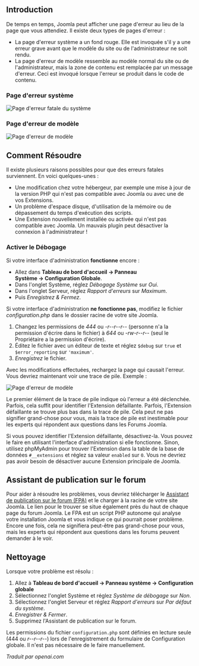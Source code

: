 <!-- Filename: J4.x:FatalError / Display title: ErreurFatale -->

## Introduction

De temps en temps, Joomla peut afficher une page d'erreur au lieu de la page que vous attendiez. Il existe deux types de pages d'erreur :

- La page d'erreur système a un fond rouge. Elle est invoquée s'il y a une erreur grave avant que le modèle du site ou de l'administrateur ne soit rendu.
- La page d'erreur de modèle ressemble au modèle normal du site ou de l'administrateur, mais la zone de contenu est remplacée par un message d'erreur. Ceci est invoqué lorsque l'erreur se produit dans le code de contenu.

### Page d'erreur système

![Page d'erreur fatale du système](../../../en/images/problems/fatal-error.png)

### Page d'erreur de modèle

![Page d'erreur de modèle](../../../en/images/problems/template-error.png)

## Comment Résoudre

Il existe plusieurs raisons possibles pour que des erreurs fatales surviennent. En voici quelques-unes :

- Une modification chez votre hébergeur, par exemple une mise à jour de la version PHP qui n'est pas compatible avec Joomla ou avec une de vos Extensions.
- Un problème d'espace disque, d'utilisation de la mémoire ou de dépassement du temps d'exécution des scripts.
- Une Extension nouvellement installée ou activée qui n'est pas compatible avec Joomla. Un mauvais plugin peut désactiver la connexion à l'administrateur !

### Activer le Débogage

Si votre interface d'administration **fonctionne** encore :
- Allez dans **Tableau de bord d'accueil → Panneau Système → Configuration Globale**. 
- Dans l'onglet Système, réglez *Débogage Système* sur *Oui*.
- Dans l'onglet Serveur, réglez *Rapport d'erreurs* sur *Maximum*. 
- Puis *Enregistrez & Fermez*.

Si votre interface d'administration **ne fonctionne pas**, modifiez le fichier *configuration.php* dans le dossier racine de votre site Joomla.

1. Changez les permissions de *444* ou *-r--r--r--* (personne n'a la permission d'écrire dans le fichier) à *644* ou *-rw-r--r--* (seul le Propriétaire a la permission d'écrire).
2. Éditez le fichier avec un éditeur de texte et réglez `$debug` sur `true` et `$error_reporting` sur `'maximum'`.
3. *Enregistrez* le fichier.

Avec les modifications effectuées, rechargez la page qui causait l'erreur. Vous devriez maintenant voir une trace de pile. Exemple :

![Page d'erreur de modèle](../../../en/images/problems/template-error-stack-trace.png)

Le premier élément de la trace de pile indique où l'erreur a été déclenchée. Parfois, cela suffit pour identifier l'Extension défaillante. Parfois, l'Extension défaillante se trouve plus bas dans la trace de pile. Cela peut ne pas signifier grand-chose pour vous, mais la trace de pile est inestimable pour les experts qui répondent aux questions dans les Forums Joomla.

Si vous pouvez identifier l'Extension défaillante, désactivez-la. Vous pouvez le faire en utilisant l'interface d'administration si elle fonctionne. Sinon, utilisez phpMyAdmin pour trouver l'Extension dans la table de la base de données `#__extensions` et réglez sa valeur `enabled` sur `0`. Vous ne devriez pas avoir besoin de désactiver aucune Extension principale de Joomla.

## Assistant de publication sur le forum

Pour aider à résoudre les problèmes, vous devriez télécharger le [Assistant de publication sur le forum (FPA)](https://forumpostassistant.github.io/docs/) et le charger à la racine de votre site Joomla. Le lien pour le trouver se situe également près du haut de chaque page du forum Joomla. Le FPA est un script PHP autonome qui analyse votre installation Joomla et vous indique ce qui pourrait poser problème. Encore une fois, cela ne signifiera peut-être pas grand-chose pour vous, mais les experts qui répondent aux questions dans les forums peuvent demander à le voir.

## Nettoyage

Lorsque votre problème est résolu :

1. Allez à **Tableau de bord d'accueil → Panneau système → Configuration globale**
2. Sélectionnez l'onglet Système et réglez *Système de débogage* sur *Non*.
3. Sélectionnez l'onglet Serveur et réglez *Rapport d'erreurs* sur *Par défaut du système*.
4. *Enregistrer & Fermer*.
5. Supprimez l'Assistant de publication sur le forum.

Les permissions du fichier `configuration.php` sont définies en lecture seule (444 ou *r--r--r--*) lors de l'enregistrement du formulaire de Configuration globale. Il n'est pas nécessaire de le faire manuellement.

*Traduit par openai.com*

